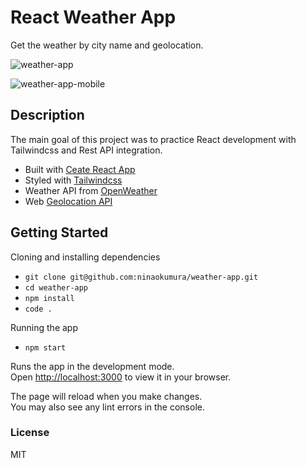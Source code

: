 # React Weather App

Get the weather by city name and geolocation.

![weather-app](https://user-images.githubusercontent.com/79299205/156283056-a8b6ccb8-9df4-44a3-9ce5-d43ca8acc408.JPG)

![weather-app-mobile](https://user-images.githubusercontent.com/79299205/156283074-a858b327-1fea-4636-8d00-d990b018c5f0.JPG)

## Description

The main goal of this project was to practice React development with Tailwindcss and Rest API integration.

- Built with [Ceate React App](https://create-react-app.dev/)
- Styled with [Tailwindcss](https://tailwindcss.com/)
- Weather API from [OpenWeather](https://openweathermap.org/api)
- Web [Geolocation API](https://developer.mozilla.org/docs/Web/API/Geolocation_API)

## Getting Started

Cloning and installing dependencies

- `git clone git@github.com:ninaokumura/weather-app.git`
- `cd weather-app`
- `npm install`
- `code .`

Running the app

- `npm start`

Runs the app in the development mode.\
Open [http://localhost:3000](http://localhost:3000) to view it in your browser.

The page will reload when you make changes.\
You may also see any lint errors in the console.

### License

MIT

